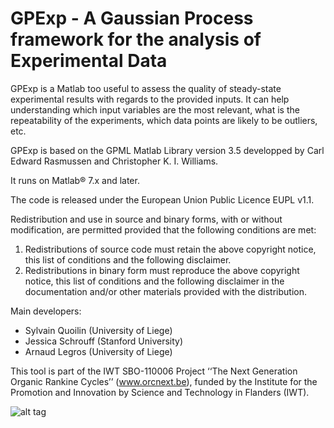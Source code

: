 GPExp - A **G**aussian **P**rocess framework for the analysis of **Exp**erimental Data
===================

GPExp is a Matlab too useful to assess the quality of steady-state experimental results with regards to the provided inputs. It can help understanding which input variables are the most relevant, what is the repeatability of the experiments, which data points are likely to be outliers, etc. 

GPExp is based on the GPML Matlab Library version 3.5 developped by Carl Edward Rasmussen and Christopher K. I. Williams. 

It runs on Matlab® 7.x and later. 

The code is released under the European Union Public Licence EUPL v1.1.

Redistribution and use in source and binary forms, with or without modification, are permitted provided that the following conditions are met:
1. Redistributions of source code must retain the above copyright notice,    this list of conditions and the following disclaimer.
2. Redistributions in binary form must reproduce the above copyright notice, this list of conditions and the following disclaimer in the    documentation and/or other materials provided with the distribution.

Main developers:
* Sylvain Quoilin (University of Liege)
* Jessica Schrouff (Stanford University)
* Arnaud Legros (University of Liege)

This tool is part of the IWT SBO-110006 Project ‘‘The Next Generation Organic Rankine Cycles’’ (www.orcnext.be), funded by the Institute for the Promotion and Innovation by Science and Technology in Flanders (IWT).


![alt tag](http://www.labothap.ulg.ac.be/staff/squoilin/files/ORCNext_logo.jpg)
